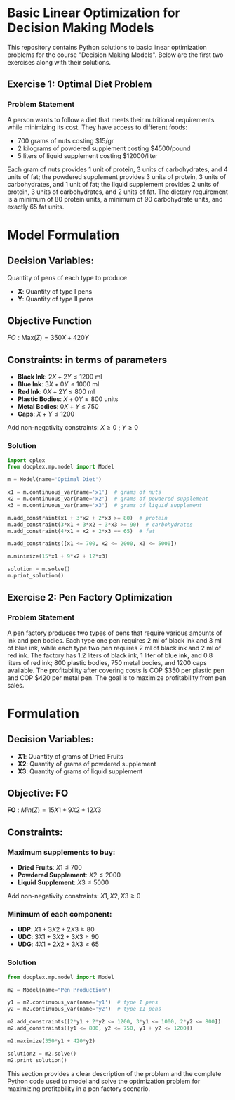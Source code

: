 # Basic Linear Optimization for Decision Making Models

This repository contains Python solutions to basic linear optimization problems for the course "Decision Making Models". Below are the first two exercises along with their solutions.

## Exercise 1: Optimal Diet Problem

### Problem Statement
A person wants to follow a diet that meets their nutritional requirements while minimizing its cost. They have access to different foods:
- 700 grams of nuts costing $15/gr
- 2 kilograms of powdered supplement costing $4500/pound
- 5 liters of liquid supplement costing $12000/liter

Each gram of nuts provides 1 unit of protein, 3 units of carbohydrates, and 4 units of fat; the powdered supplement provides 3 units of protein, 3 units of carbohydrates, and 1 unit of fat; the liquid supplement provides 2 units of protein, 3 units of carbohydrates, and 2 units of fat. The dietary requirement is a minimum of 80 protein units, a minimum of 90 carbohydrate units, and exactly 65 fat units.

# Model Formulation

## Decision Variables:
Quantity of pens of each type to produce

- **X**: Quantity of type I pens
- **Y**: Quantity of type II pens

## Objective Function

$FO: \text{Max}(Z) = 350X + 420Y$

## Constraints: in terms of parameters

- **Black Ink**: $2X + 2Y \leq 1200$ ml
- **Blue Ink**: $3X + 0Y \leq 1000$ ml
- **Red Ink**: $0X + 2Y \leq 800$ ml
- **Plastic Bodies**: $X + 0Y \leq 800$ units
- **Metal Bodies**: $0X + Y \leq 750$
- **Caps**: $X + Y \leq 1200$

Add non-negativity constraints: $X \geq 0$ ; $Y \geq 0$


### Solution
```python
import cplex
from docplex.mp.model import Model

m = Model(name='Optimal Diet')

x1 = m.continuous_var(name='x1')  # grams of nuts
x2 = m.continuous_var(name='x2')  # grams of powdered supplement
x3 = m.continuous_var(name='x3')  # grams of liquid supplement

m.add_constraint(x1 + 3*x2 + 2*x3 >= 80)  # protein
m.add_constraint(3*x1 + 3*x2 + 3*x3 >= 90)  # carbohydrates
m.add_constraint(4*x1 + x2 + 2*x3 == 65)  # fat

m.add_constraints([x1 <= 700, x2 <= 2000, x3 <= 5000])

m.minimize(15*x1 + 9*x2 + 12*x3)

solution = m.solve()
m.print_solution()
```

## Exercise 2: Pen Factory Optimization

### Problem Statement
A pen factory produces two types of pens that require various amounts of ink and pen bodies. Each type one pen requires 2 ml of black ink and 3 ml of blue ink, while each type two pen requires 2 ml of black ink and 2 ml of red ink. The factory has 1.2 liters of black ink, 1 liter of blue ink, and 0.8 liters of red ink; 800 plastic bodies, 750 metal bodies, and 1200 caps available. The profitability after covering costs is COP $350 per plastic pen and COP $420 per metal pen. The goal is to maximize profitability from pen sales.

# Formulation

## Decision Variables:
- **X1**: Quantity of grams of Dried Fruits
- **X2**: Quantity of grams of powdered supplement
- **X3**: Quantity of grams of liquid supplement

## Objective: FO
  **FO** : $Min(Z) = 15X1 + 9X2 + 12X3$

## Constraints:
### Maximum supplements to buy:
- **Dried Fruits**: $X1 \leq 700$
- **Powdered Supplement**: $X2 \leq 2000$
- **Liquid Supplement**: $X3 \leq 5000$

Add non-negativity constraints: $X1, X2, X3 \geq 0$

### Minimum of each component:
- **UDP**: $X1 + 3X2 + 2X3 \geq 80$
- **UDC**: $3X1 + 3X2 + 3X3 \geq 90$
- **UDG**: $4X1 + 2X2 + 3X3 \geq 65$


### Solution
```python
from docplex.mp.model import Model

m2 = Model(name="Pen Production")

y1 = m2.continuous_var(name='y1')  # type I pens
y2 = m2.continuous_var(name='y2')  # type II pens

m2.add_constraints([2*y1 + 2*y2 <= 1200, 3*y1 <= 1000, 2*y2 <= 800])
m2.add_constraints([y1 <= 800, y2 <= 750, y1 + y2 <= 1200])

m2.maximize(350*y1 + 420*y2)

solution2 = m2.solve()
m2.print_solution()
```


This section provides a clear description of the problem and the complete Python code used to model and solve the optimization problem for maximizing profitability in a pen factory scenario.
